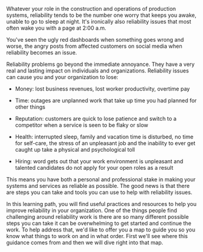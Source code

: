Whatever your role in the construction and operations of production
systems, reliability tends to be the number one worry that keeps you awake,
unable to go to sleep at night. It's ironically also reliability issues
that most often wake you with a page at 2:00 a.m.

You've seen the ugly red dashboards when something goes wrong and worse,
the angry posts from affected customers on social media when reliability
becomes an issue.

Reliability problems go beyond the immediate annoyance. They have a very
real and lasting impact on individuals and organizations. Reliability
issues can cause you and your organization to lose:

-   Money: lost business revenues, lost worker productivity, overtime pay

-   Time: outages are unplanned work that take up time you had planned for
    other things

-   Reputation: customers are quick to lose patience and switch to a
    competitor when a service is seen to be flaky or slow

-   Health: interrupted sleep, family and vacation time is disturbed, no
    time for self-care, the stress of an unpleasant job and the inability
    to ever get caught up take a physical and psychological toll

-   Hiring: word gets out that your work environment is unpleasant and
    talented candidates do not apply for your open roles as a result

This means you have both a personal and professional stake in making your
systems and services as reliable as possible. The good news is that there
are steps you can take and tools you can use to help with reliability
issues.

In this learning path, you will find useful practices and resources to help
you improve reliability in your organization. One of the things people find
challenging around reliability work is there are so many different possible
steps you can take it can be overwhelming to get started and continue the
work. To help address that, we'd like to offer you a map to guide you so
you know what things to work on and in what order. First we'll see where
this guidance comes from and then we will dive right into that map.
